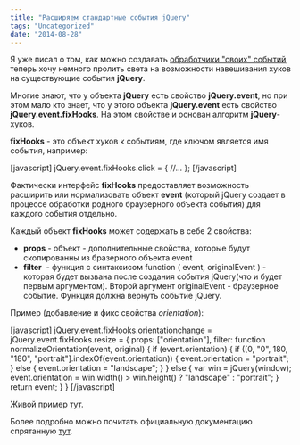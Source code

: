 ```yaml
---
title: "Расширяем стандартные события jQuery"
tags: "Uncategorized"
date: "2014-08-28"
---
```


Я уже писал о том, как можно создавать [обработчики "своих" событий](https://stepansuvorov.com/blog/2014/06/delayed-keypress-jquery/ "Delayed Keypress или создаем свои хуки событий на jQuery"), теперь хочу немного пролить света на возможности навешивания хуков на существующие события **jQuery**.

Многие знают, что у объекта **jQuery** есть свойство **jQuery.event**, но при этом мало кто знает, что у этого объекта **jQuery.event** есть свойство **jQuery.event.fixHooks**. На этом свойстве и основан алгоритм **jQuery**\-хуков.

**fixHooks** - это объект хуков к событиям, где ключом является имя события, например:

\[javascript\] jQuery.event.fixHooks.click = { //... }; \[/javascript\]

Фактически интерфейс **fixHooks** предоставляет возможность расширить или нормализовать объект **event** (который jQuery создает в процессе обработки родного браузерного объекта события) для каждого события отдельно.

Каждый объект **fixHooks** может содержать в себе 2 свойства:

- **props** - объект - дополнительные свойства, которые будут скопированны из бразерного объекта event
- **filter**  - функция c синтаксисом function ( event, originalEvent ) - которая будет вызвана после создания события jQuery(что и будет первым аргументом). Второй аргумент originalEvent - браузерное событие. Функция должна вернуть событие jQuery.

Пример (добавление и фикс свойства _orientation_):

\[javascript\] jQuery.event.fixHooks.orientationchange = jQuery.event.fixHooks.resize = { props: \["orientation"\], filter: function normalizeOrientation(event, original) { if (event.orientation) { if (\[0, "0", 180, "180", "portrait"\].indexOf(event.orientation)) { event.orientation = "portrait"; } else { event.orientation = "landscape"; } } else { var win = jQuery(window); event.orientation = win.width() &gt; win.height() ? "landscape" : "portrait"; } return event; } } \[/javascript\]

Живой пример [тут](https://jsfiddle.net/STEVER/tx9dppqq/ "jsfiddle").

Более подробно можно почитать официальную документацию спрятанную [тут](https://learn.jquery.com/events/event-extensions/).
